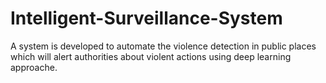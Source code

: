 # Intelligent-Surveillance-System
A system is developed to automate the violence detection in public places which will alert authorities about violent actions using deep learning approache.
